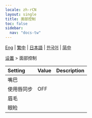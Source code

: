 ```yaml
---
locale: zh-rCN
layout: single
title: 面部控制
toc: false
sidebar:
  nav: "docs-tw"
---
```

[Eng](/dancexr/menu/2025.4/actor/facial_debug) | [繁中](/tw/dancexr/menu/2025.4/actor/facial_debug) | [日本語](/jp/dancexr/menu/2025.4/actor/facial_debug) | [한국어](/kr/dancexr/menu/2025.4/actor/facial_debug) | [简中](/zh/dancexr/menu/2025.4/actor/facial_debug)

[设置](../menu#设置) > 面部控制



| Setting | Value | Description |
| :--- | --- | :--- |
| 嘴巴 || 
| 使用唇同步 | OFF | 
| 眉毛 || 
| 眼睑 || 
